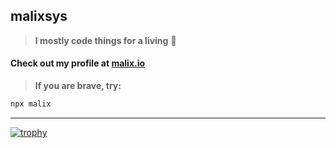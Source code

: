 ## malixsys

> **I mostly code things for a living** 🤔

#### Check out my profile at **[malix.io](https://malix.io)**

> **If you are brave, try:**

```bash
npx malix
```

<!--
**malixsys/malixsys** is a ✨ _special_ ✨ repository because its `README.md` (this file) appears on your GitHub profile.

Here are some ideas to get you started:

- 🔭 I’m currently working on ...
- 🌱 I’m currently learning ...
- 👯 I’m looking to collaborate on ...
- 🤔 I’m looking for help with ...
- 💬 Ask me about ...
- 📫 How to reach me: ...
- 😄 Pronouns: ...
- ⚡ Fun fact: ...
-->

-----

[![trophy](https://github-profile-trophy.vercel.app/?username=malixsys&row=1&column=4)](https://github.com/ryo-ma/github-profile-trophy)

